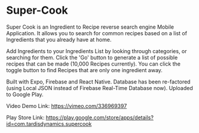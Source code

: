 # Super-Cook 

Super Cook is an Ingredient to Recipe reverse search engine Mobile Application. It allows you to search for common recipes based on a list of Ingredients that you already have at home. 

Add Ingredients to your Ingredients List by looking through categories, or searching for them. Click the 'Go' button to generate a list of possible recipes that can be made (10,000 Recipes currently). You can click the toggle button to find Recipes that are only one ingredient away. 

Built with Expo, Firebase and React Native. Database has been re-factored (using Local JSON instead of Firebase Real-Time Database now). Uploaded to Google Play.   

Video Demo Link: https://vimeo.com/336969397

Play Store Link: https://play.google.com/store/apps/details?id=com.tardisdynamics.supercook

